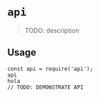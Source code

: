 # `api`

> TODO: description

## Usage

```
const api = require('api');
api
hola
// TODO: DEMONSTRATE API
```
